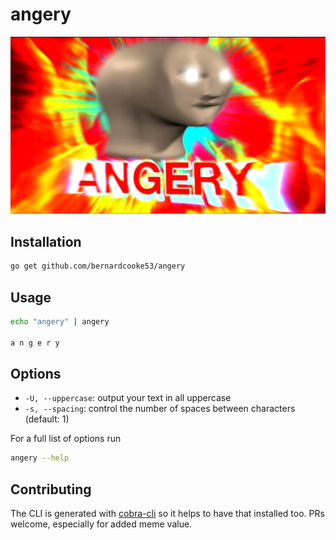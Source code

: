 # angery

![angery.jpg](./img/angery.jpg)

## Installation

```bash
go get github.com/bernardcooke53/angery
```

## Usage

```bash
echo "angery" | angery

a n g e r y
```

## Options

- `-U, --uppercase`: output your text in all uppercase
- `-s, --spacing`: control the number of spaces between characters (default: 1)

For a full list of options run

```bash
angery --help
```

## Contributing

The CLI is generated with [cobra-cli](https://github.com/spf13/cobra-cli) so it helps
to have that installed too. PRs welcome, especially for added meme value.
